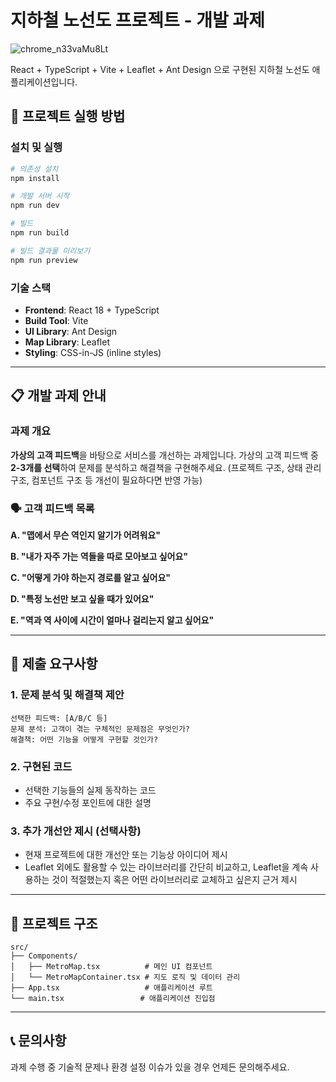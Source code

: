 # 지하철 노선도 프로젝트 - 개발 과제
![chrome_n33vaMu8Lt](https://github.com/user-attachments/assets/ab0e218b-a5c3-4033-8b70-cb4465993d6f)

React + TypeScript + Vite + Leaflet + Ant Design 으로 구현된 지하철 노선도 애플리케이션입니다.

## 🚀 프로젝트 실행 방법

### 설치 및 실행

```bash
# 의존성 설치
npm install

# 개발 서버 시작
npm run dev

# 빌드
npm run build

# 빌드 결과물 미리보기
npm run preview
```

### 기술 스택

- **Frontend**: React 18 + TypeScript
- **Build Tool**: Vite
- **UI Library**: Ant Design
- **Map Library**: Leaflet
- **Styling**: CSS-in-JS (inline styles)

---

## 📋 개발 과제 안내

### 과제 개요

**가상의 고객 피드백**을 바탕으로 서비스를 개선하는 과제입니다.
가상의 고객 피드백 중 **2-3개를 선택**하여 문제를 분석하고 해결책을 구현해주세요.
(프로젝트 구조, 상태 관리 구조, 컴포넌트 구조 등 개선이 필요하다면 반영 가능)

### 🗣️ 고객 피드백 목록

**A. "맵에서 무슨 역인지 알기가 어려워요"**

**B. "내가 자주 가는 역들을 따로 모아보고 싶어요"**

**C. "어떻게 가야 하는지 경로를 알고 싶어요"**

**D. "특정 노선만 보고 싶을 때가 있어요"**

**E. "역과 역 사이에 시간이 얼마나 걸리는지 알고 싶어요"**

---

## 📝 제출 요구사항

### 1. 문제 분석 및 해결책 제안

```
선택한 피드백: [A/B/C 등]
문제 분석: 고객이 겪는 구체적인 문제점은 무엇인가?
해결책: 어떤 기능을 어떻게 구현할 것인가?
```

### 2. 구현된 코드

- 선택한 기능들의 실제 동작하는 코드
- 주요 구현/수정 포인트에 대한 설명

### 3. 추가 개선안 제시 (선택사항)

- 현재 프로젝트에 대한 개선안 또는 기능상 아이디어 제시
- Leaflet 외에도 활용할 수 있는 라이브러리를 간단히 비교하고, Leaflet을 계속 사용하는 것이 적절했는지 혹은 어떤 라이브러리로 교체하고 싶은지 근거 제시

---

## 📁 프로젝트 구조

```
src/
├── Components/
│   ├── MetroMap.tsx          # 메인 UI 컴포넌트
│   └── MetroMapContainer.tsx # 지도 로직 및 데이터 관리
├── App.tsx                   # 애플리케이션 루트
└── main.tsx                 # 애플리케이션 진입점
```

---

## 📞 문의사항

과제 수행 중 기술적 문제나 환경 설정 이슈가 있을 경우 언제든 문의해주세요.
